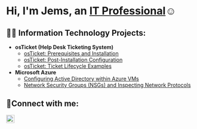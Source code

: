 <h1>Hi, I'm Jems, an <a href="https://linkedin.com/in/Josh">IT Professional</a>☺</h1>

<h2>👨‍💻 Information Technology Projects:</h2>

- <b>osTicket (Help Desk Ticketing System)</b>
  - [osTicket: Prerequisites and Installation](https://github.com/jemsstsurin/osticket-prereqs)
  - [osTicket: Post-Installation Configuration](https://github.com/joshmadakorcc/post-install-config)
  - [osTicket: Ticket Lifecycle Examples](https://github.com/jemsstsurin/ticket-lifecycle)
- <b>Microsoft Azure</b>
  - [Configuring Active Directory within Azure VMs](https://github.com/jemsstsurin/configure-ad)
  - [Network Security Groups (NSGs) and Inspecting Network Protocols](https://github.com/jemsstsurin/azure-network-protocols)

<h2>🤳Connect with me:</h2>


[<img align="left" alt="Josh | LinkedIn" width="22px" src="https://cdn.jsdelivr.net/npm/simple-icons@v3/icons/linkedin.svg" />][linkedin]



[linkedin]: https://linkedin.com/in/jemsstsurin
